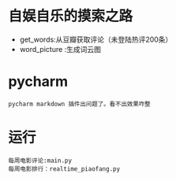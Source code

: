 自娱自乐的摸索之路
=====
- get_words:从豆瓣获取评论（未登陆热评200条）
- word_picture :生成词云图

pycharm
===
    pycharm markdown 插件出问题了。看不出效果咋整

运行
===
    每周电影评论:main.py
    每周电影排行：realtime_piaofang.py